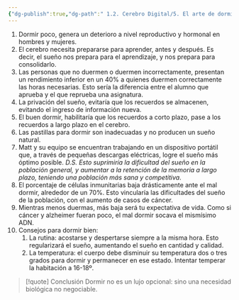 ```yaml
---
{"dg-publish":true,"dg-path":" 1.2. Cerebro Digital/5. El arte de dormir bien/5.1. La importancia de dormir bien, según el científico del sueño - Matt Walker.md","permalink":"/1-2-cerebro-digital/5-el-arte-de-dormir-bien/5-1-la-importancia-de-dormir-bien-segun-el-cientifico-del-sueno-matt-walker/","tags":["Productividad"]}
---
```




1. Dormir poco, genera un deterioro a nivel reproductivo y hormonal en hombres y mujeres. 
2. El cerebro necesita prepararse para aprender, antes y después. Es decir, el sueño nos prepara para el aprendizaje, y nos prepara para consolidarlo. 
3. Las personas que no duermen o duermen incorrectamente, presentan un rendimiento inferior en un 40% a quienes duermen correctamente las horas necesarias. Esto sería la diferencia entre el alumno que aprueba y el que reprueba una asignatura.
4. La privación del sueño, evitaría que los recuerdos se almacenen, evitando el ingreso de información nueva. 
5. El buen dormir, habilitaría que los recuerdos a corto plazo, pase a los recuerdos a largo plazo en el cerebro. 
6. Las pastillas para dormir son inadecuadas y no producen un sueño natural.
7. Matt y su equipo se encuentran trabajando en un dispositivo portátil que, a través de pequeñas descargas eléctricas, logre el sueño más óptimo posible. *D.S. Esto suprimiría la dificultad del sueño en la población general, y aumentar a la retención de la memoria a largo plazo, teniendo una población más sana y competitiva*. 
8. El porcentaje de células inmunitarias baja drásticamente ante el mal dormir, alrededor de un 70%. Esto vincularía las dificultades del sueño de la población, con el aumento de casos de cáncer.
9. Mientras menos duermas, más baja será tu expectativa de vida. Como si cáncer y alzheimer fueran poco, el mal dormir socava el mismísimo ADN. 
10. Consejos para dormir bien:
	1. La rutina: acostarse y despertarse siempre a la misma hora. Esto regularizará el sueño, aumentando el sueño en cantidad y calidad.
	2. La temperatura: el cuerpo debe disminuir su temperatura dos o tres grados para dormir y permanecer en ese estado. Intentar temperar la habitación a 16-18º. 

> [!quote] Conclusión
> Dormir no es un lujo opcional: sino una necesidad biológica no negociable.

